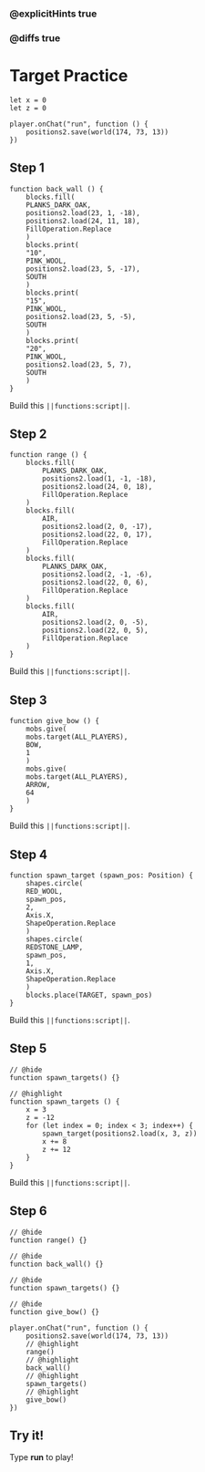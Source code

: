 ### @explicitHints true

### @diffs true

# Target Practice



```template
let x = 0
let z = 0

player.onChat("run", function () {
    positions2.save(world(174, 73, 13))
})
```

## Step 1

```blocks
function back_wall () {
    blocks.fill(
    PLANKS_DARK_OAK,
    positions2.load(23, 1, -18),
    positions2.load(24, 11, 18),
    FillOperation.Replace
    )
    blocks.print(
    "10",
    PINK_WOOL,
    positions2.load(23, 5, -17),
    SOUTH
    )
    blocks.print(
    "15",
    PINK_WOOL,
    positions2.load(23, 5, -5),
    SOUTH
    )
    blocks.print(
    "20",
    PINK_WOOL,
    positions2.load(23, 5, 7),
    SOUTH
    )
}
```

Build this ``||functions:script||``.

## Step 2

```blocks
function range () {
    blocks.fill(
        PLANKS_DARK_OAK,
        positions2.load(1, -1, -18),
        positions2.load(24, 0, 18),
        FillOperation.Replace
    )
    blocks.fill(
        AIR,
        positions2.load(2, 0, -17),
        positions2.load(22, 0, 17),
        FillOperation.Replace
    )
    blocks.fill(
        PLANKS_DARK_OAK,
        positions2.load(2, -1, -6),
        positions2.load(22, 0, 6),
        FillOperation.Replace
    )
    blocks.fill(
        AIR,
        positions2.load(2, 0, -5),
        positions2.load(22, 0, 5),
        FillOperation.Replace
    )
}
```

Build this ``||functions:script||``.

## Step 3

```blocks
function give_bow () {
    mobs.give(
    mobs.target(ALL_PLAYERS),
    BOW,
    1
    )
    mobs.give(
    mobs.target(ALL_PLAYERS),
    ARROW,
    64
    )
}
```

Build this ``||functions:script||``.

## Step 4

```blocks
function spawn_target (spawn_pos: Position) {
    shapes.circle(
    RED_WOOL,
    spawn_pos,
    2,
    Axis.X,
    ShapeOperation.Replace
    )
    shapes.circle(
    REDSTONE_LAMP,
    spawn_pos,
    1,
    Axis.X,
    ShapeOperation.Replace
    )
    blocks.place(TARGET, spawn_pos)
}
```

Build this ``||functions:script||``.

## Step 5

```blocks
// @hide
function spawn_targets() {}

// @highlight
function spawn_targets () {
    x = 3
    z = -12
    for (let index = 0; index < 3; index++) {
        spawn_target(positions2.load(x, 3, z))
        x += 8
        z += 12
    }
}
```

Build this ``||functions:script||``.

## Step 6

```blocks
// @hide
function range() {}

// @hide
function back_wall() {}

// @hide
function spawn_targets() {}

// @hide
function give_bow() {}

player.onChat("run", function () {
    positions2.save(world(174, 73, 13))
    // @highlight
    range()
    // @highlight
    back_wall()
    // @highlight
    spawn_targets()
    // @highlight
    give_bow()
})
```

## Try it!

Type **run** to play!